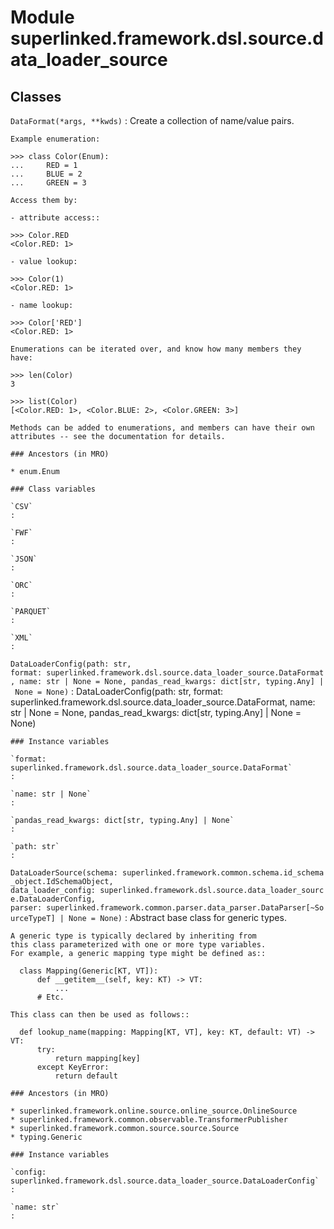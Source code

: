 Module superlinked.framework.dsl.source.data_loader_source
==========================================================

Classes
-------

`DataFormat(*args, **kwds)`
:   Create a collection of name/value pairs.
    
    Example enumeration:
    
    >>> class Color(Enum):
    ...     RED = 1
    ...     BLUE = 2
    ...     GREEN = 3
    
    Access them by:
    
    - attribute access::
    
    >>> Color.RED
    <Color.RED: 1>
    
    - value lookup:
    
    >>> Color(1)
    <Color.RED: 1>
    
    - name lookup:
    
    >>> Color['RED']
    <Color.RED: 1>
    
    Enumerations can be iterated over, and know how many members they have:
    
    >>> len(Color)
    3
    
    >>> list(Color)
    [<Color.RED: 1>, <Color.BLUE: 2>, <Color.GREEN: 3>]
    
    Methods can be added to enumerations, and members can have their own
    attributes -- see the documentation for details.

    ### Ancestors (in MRO)

    * enum.Enum

    ### Class variables

    `CSV`
    :

    `FWF`
    :

    `JSON`
    :

    `ORC`
    :

    `PARQUET`
    :

    `XML`
    :

`DataLoaderConfig(path: str, format: superlinked.framework.dsl.source.data_loader_source.DataFormat, name: str | None = None, pandas_read_kwargs: dict[str, typing.Any] | None = None)`
:   DataLoaderConfig(path: str, format: superlinked.framework.dsl.source.data_loader_source.DataFormat, name: str | None = None, pandas_read_kwargs: dict[str, typing.Any] | None = None)

    ### Instance variables

    `format: superlinked.framework.dsl.source.data_loader_source.DataFormat`
    :

    `name: str | None`
    :

    `pandas_read_kwargs: dict[str, typing.Any] | None`
    :

    `path: str`
    :

`DataLoaderSource(schema: superlinked.framework.common.schema.id_schema_object.IdSchemaObject, data_loader_config: superlinked.framework.dsl.source.data_loader_source.DataLoaderConfig, parser: superlinked.framework.common.parser.data_parser.DataParser[~SourceTypeT] | None = None)`
:   Abstract base class for generic types.
    
    A generic type is typically declared by inheriting from
    this class parameterized with one or more type variables.
    For example, a generic mapping type might be defined as::
    
      class Mapping(Generic[KT, VT]):
          def __getitem__(self, key: KT) -> VT:
              ...
          # Etc.
    
    This class can then be used as follows::
    
      def lookup_name(mapping: Mapping[KT, VT], key: KT, default: VT) -> VT:
          try:
              return mapping[key]
          except KeyError:
              return default

    ### Ancestors (in MRO)

    * superlinked.framework.online.source.online_source.OnlineSource
    * superlinked.framework.common.observable.TransformerPublisher
    * superlinked.framework.common.source.source.Source
    * typing.Generic

    ### Instance variables

    `config: superlinked.framework.dsl.source.data_loader_source.DataLoaderConfig`
    :

    `name: str`
    :
